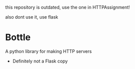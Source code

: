 this repository is outdated, use the one in HTTPAssignment!

also dont use it, use flask

# Bottle
A python library for making HTTP servers
- Definitely not a Flask copy
